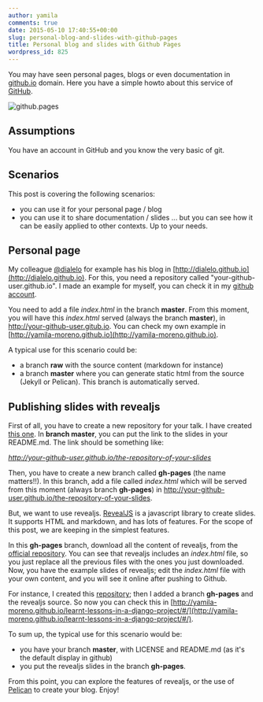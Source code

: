 ```yaml
---
author: yamila
comments: true
date: 2015-05-10 17:40:55+00:00
slug: personal-blog-and-slides-with-github-pages
title: Personal blog and slides with Github Pages
wordpress_id: 825
---
```


You may have seen personal pages, blogs or even documentation in [github.io](https://pages.github.com/) domain. Here you have a simple howto about this service of [GitHub](http://github.com).

![github.pages](/images/2015/05/github.pages.jpg)

<!-- more -->



## Assumptions


You have an account in GitHub and you know the very basic of git.



## Scenarios


This post is covering the following scenarios:
- you can use it for your personal page / blog
- you can use it to share documentation / slides
... but you can see how it can be easily applied to other contexts. Up to your needs.



## Personal page


My colleague [@dialelo](http://twitter.com/dialelo) for example has his blog in [http://dialelo.github.io](http://dialelo.github.io). For this, you need a repository called "your-github-user.github.io". I made an example for myself, you can check it in my [github account](http://github.com/yamila-moreno/yamila-moreno.github.io).

You need to add a file _index.html_ in the branch **master**. From this moment, you will have this _index.html_ served (always the branch **master**), in http://your-github-user.gitub.io. You can check my own example in [http://yamila-moreno.github.io](http://yamila-moreno.github.io).

A typical use for this scenario could be:
- a branch **raw** with the source content (markdown for instance)
- a branch **master** where you can generate static html from the source (Jekyll or Pelican). This branch is automatically served.



## Publishing slides with revealjs


First of all, you have to create a new repository for your talk. I have created [this one](https://github.com/yamila-moreno/learnt-lessons-in-a-django-project). In **branch master**, you can put the link to the slides in your README.md. The link should be something like:

_http://your-github-user.github.io/the-repository-of-your-slides_

Then, you have to create a new branch called **gh-pages** (the name matters!!). In this branch, add a file called _index.html_ which will be served from this moment (always branch **gh-pages**) in http://your-github-user.github.io/the-repository-of-your-slides.

But, we want to use revealjs. [RevealJS](http://revealjs.com) is a javascript library to create slides. It supports HTML and markdown, and has lots of features. For the scope of this post, we are keeping in the simplest features.

In this **gh-pages** branch, download all the content of revealjs, from the [official repository](https://github.com/hakimel/reveal.js/releases). You can see that revealjs includes an _index.html_ file, so you just replace all the previous files with the ones you just downloaded. Now, you have the example slides of revealjs; edit the _index.html_ file with your own content, and you will see it online after pushing to Github.

For instance, I created this [repository](https://github.com/yamila-moreno/learnt-lessons-in-a-django-project); then I added a branch **gh-pages** and the revealjs source. So  now you can check this in [http://yamila-moreno.github.io/learnt-lessons-in-a-django-project/#/](http://yamila-moreno.github.io/learnt-lessons-in-a-django-project/#/).

To sum up, the typical use for this scenario would be:
- you have your branch **master**, with LICENSE and README.md (as it's the default display in github)
- you put the revealjs slides in the branch **gh-pages**.

From this point, you can explore the features of revealjs, or the use of [Pelican](http://docs.getpelican.com/en/3.5.0/) to create your blog. Enjoy!
